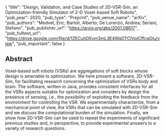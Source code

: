 {
  "title": "Design, Validation, and Case Studies of 2D-VSR-Sim, an Optimization-friendly Simulator of 2-D Voxel-based Soft Robots",
  "pub_year": 2020,
  "pub_type": "Preprint",
  "pub_venue_name": "arXiv",
  "pub_authors": "Medvet, Eric; Bartoli, Alberto; De Lorenzo, Andrea; Seriani, Stefano",
  "pub_publisher_url": "https://arxiv.org/abs/2001.08617",
  "pub_fulltext_url": "https://drive.google.com/file/d/1ZECuhDXvm3mL3E4WqDTClVpICffcqOlu/view",
  "pub_important": false
}

## Abstract
Voxel-based soft robots (VSRs) are aggregations of soft blocks whose design is amenable to optimization. We here present a software, 2D-VSR-Sim, for facilitating research concerning the optimization of VSRs body and brain. The software, written in Java, provides consistent interfaces for all the VSRs aspects suitable for optimization and considers by design the presence of sensing, i.e., the possibility of exploiting the feedback from the environment for controlling the VSR. We experimentally characterize, from a mechanical point of view, the VSRs that can be simulated with 2D-VSR-Sim and we discuss the computational burden of the simulation. Finally, we show how 2D-VSR-Sim can be used to repeat the experiments of significant previous studies and, in perspective, to provide experimental answers to a variety of research questions.
